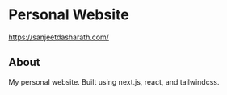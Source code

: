 # Personal Website

https://sanjeetdasharath.com/

## About

My personal website. Built using next.js, react, and tailwindcss.
